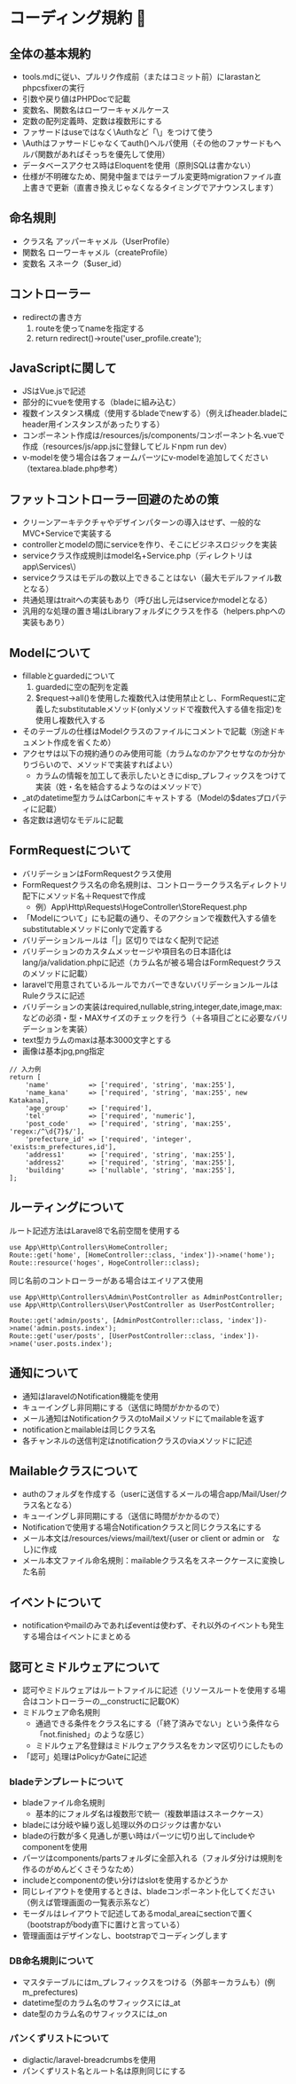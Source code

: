 # コーディング規約 📝

## 全体の基本規約

- tools.mdに従い、プルリク作成前（またはコミット前）にlarastanとphpcsfixerの実行
- 引数や戻り値はPHPDocで記載
- 変数名、関数名はローワーキャメルケース
- 定数の配列定義時、定数は複数形にする
- ファサードはuseではなく\Authなど「\」をつけて使う
- \Authはファサードじゃなくてauth()ヘルパ使用（その他のファサードもヘルパ関数があればそっちを優先して使用）
- データベースアクセス時はEloquentを使用（原則SQLは書かない）
- 仕様が不明確なため、開発中盤まではテーブル変更時migrationファイル直上書きで更新（直書き換えじゃなくなるタイミングでアナウンスします）

## 命名規則
- クラス名  アッパーキャメル（UserProfile）
- 関数名    ローワーキャメル（createProfile）
- 変数名    スネーク（$user_id）


## コントローラー
- redirectの書き方
  1. routeを使ってnameを指定する
  1. return redirect()->route('user_profile.create');


## JavaScriptに関して

- JSはVue.jsで記述
- 部分的にvueを使用する（bladeに組み込む）
- 複数インスタンス構成（使用するbladeでnewする）（例えばheader.bladeにheader用インスタンスがあったりする）
- コンポーネント作成は/resources/js/components/コンポーネント名.vueで作成（resources/js/app.jsに登録してビルドnpm run dev）
- v-modelを使う場合は各フォームパーツにv-modelを追加してください（textarea.blade.php参考）

## ファットコントローラー回避のための策

- クリーンアーキテクチャやデザインパターンの導入はせず、一般的なMVC+Serviceで実装する
- controllerとmodelの間にserviceを作り、そこにビジネスロジックを実装
- serviceクラス作成規則はmodel名+Service.php（ディレクトリはapp\Services\）
- serviceクラスはモデルの数以上できることはない（最大モデルファイル数となる）
- 共通処理はtraitへの実装もあり（呼び出し元はserviceかmodelとなる）
- 汎用的な処理の置き場はLibraryフォルダにクラスを作る（helpers.phpへの実装もあり）

## Modelについて

- fillableとguardedについて
  1. guardedに空の配列を定義
  1. $request->all()を使用した複数代入は使用禁止とし、FormRequestに定義したsubstitutableメソッド(onlyメソッドで複数代入する値を指定)を使用し複数代入する
- そのテーブルの仕様はModelクラスのファイルにコメントで記載（別途ドキュメント作成を省くため）
- アクセサは以下の規約通りのみ使用可能（カラムなのかアクセサなのか分かりづらいので、メソッドで実装すればよい）
  - カラムの情報を加工して表示したいときにdisp_プレフィックスをつけて実装（姓・名を結合するようなのはメソッドで）
- _atのdatetime型カラムはCarbonにキャストする（Modelの$datesプロパティに記載）
- 各定数は適切なモデルに記載

## FormRequestについて

- バリデーションはFormRequestクラス使用
- FormRequestクラス名の命名規則は、コントローラークラス名ディレクトリ配下にメソッド名＋Requestで作成
  - 例）App\Http\Requests\HogeController\StoreRequest.php
- 「Modelについて」にも記載の通り、そのアクションで複数代入する値をsubstitutableメソッドにonlyで定義する
- バリデーションルールは「|」区切りではなく配列で記述
- バリデーションのカスタムメッセージや項目名の日本語化はlang/ja/validation.phpに記述（カラム名が被る場合はFormRequestクラスのメソッドに記載）
- laravelで用意されているルールでカバーできないバリデーションルールはRuleクラスに記述
- バリデーションの実装はrequired,nullable,string,integer,date,image,max:などの必須・型・MAXサイズのチェックを行う（＋各項目ごとに必要なバリデーションを実装）
- text型カラムのmaxは基本3000文字とする
- 画像は基本jpg,png指定
```
// 入力例
return [
    'name'          => ['required', 'string', 'max:255'],
    'name_kana'     => ['required', 'string', 'max:255', new Katakana],
    'age_group'     => ['required'],
    'tel'           => ['required', 'numeric'],
    'post_code'     => ['required', 'string', 'max:255', 'regex:/^\d{7}$/'],
    'prefecture_id' => ['required', 'integer', 'exists:m_prefectures,id'],
    'address1'      => ['required', 'string', 'max:255'],
    'address2'      => ['required', 'string', 'max:255'],
    'building'      => ['nullable', 'string', 'max:255'],
];
```

## ルーティングについて

ルート記述方法はLaravel8で名前空間を使用する

```
use App\Http\Controllers\HomeController;
Route::get('home', [HomeController::class, 'index'])->name('home');
Route::resource('hoges', HogeController::class);
```

同じ名前のコントローラーがある場合はエイリアス使用

```
use App\Http\Controllers\Admin\PostController as AdminPostController;
use App\Http\Controllers\User\PostController as UserPostController;

Route::get('admin/posts', [AdminPostController::class, 'index'])->name('admin.posts.index');
Route::get('user/posts', [UserPostController::class, 'index'])->name('user.posts.index');
```

## 通知について

- 通知はlaravelのNotification機能を使用
- キューイングし非同期にする（送信に時間がかかるので）
- メール通知はNotificationクラスのtoMailメソッドにてmailableを返す
- notificationとmailableは同じクラス名
- 各チャンネルの送信判定はnotificationクラスのviaメソッドに記述

## Mailableクラスについて

- authのフォルダを作成する（userに送信するメールの場合app/Mail/User/クラス名となる）
- キューイングし非同期にする（送信に時間がかかるので）
- Notificationで使用する場合Notificationクラスと同じクラス名にする
- メール本文は/resources/views/mail/text/{user or client or admin or　なし}に作成
- メール本文ファイル命名規則：mailableクラス名をスネークケースに変換した名前

## イベントについて
- notificationやmailのみであればeventは使わず、それ以外のイベントも発生する場合はイベントにまとめる

## 認可とミドルウェアについて

- 認可やミドルウェアはルートファイルに記述（リソースルートを使用する場合はコントローラーの__constructに記載OK）
- ミドルウェア命名規則
  - 通過できる条件をクラス名にする（「終了済みでない」という条件なら「not.finished」のような感じ）
  - ミドルウェア名登録はミドルウェアクラス名をカンマ区切りにしたもの
- 「認可」処理はPolicyかGateに記述

### bladeテンプレートについて

- bladeファイル命名規則
  - 基本的にフォルダ名は複数形で統一（複数単語はスネークケース）
- bladeには分岐や繰り返し処理以外のロジックは書かない
- bladeの行数が多く見通しが悪い時はパーツに切り出してincludeやcomponentを使用
- パーツはcomponents/partsフォルダに全部入れる（フォルダ分けは規則を作るのがめんどくさそうなため）
- includeとcomponentの使い分けはslotを使用するかどうか
- 同じレイアウトを使用するときは、bladeコンポーネント化してください（例えば管理画面の一覧表示系など）
- モーダルはレイアウトで記述してあるmodal_areaにsectionで置く（bootstrapがbody直下に置けと言っている）
- 管理画面はデザインなし、bootstrapでコーディングします

### DB命名規則について

- マスタテーブルにはm_プレフィックスをつける（外部キーカラムも）(例m_prefectures)
- datetime型のカラム名のサフィックスには_at
- date型のカラム名のサフィックスには_on

### パンくずリストについて

- diglactic/laravel-breadcrumbsを使用
- パンくずリスト名とルート名は原則同じにする

